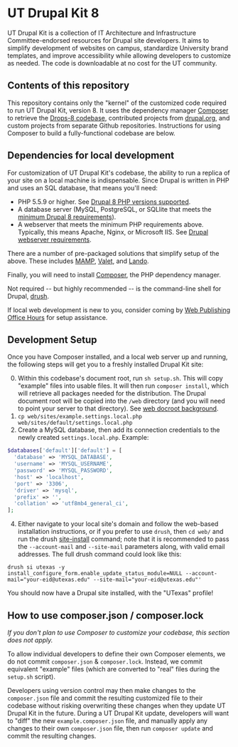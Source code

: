 # UT Drupal Kit 8
UT Drupal Kit is a collection of IT Architecture and Infrastructure Committee-endorsed resources for Drupal site developers. It aims to simplify development of websites on campus, standardize University brand templates, and improve accessibility while allowing developers to customize as needed. The code is downloadable at no cost for the UT community.

## Contents of this repository

This repository contains only the "kernel" of the customized code required to run UT Drupal Kit, version 8. It uses the dependency manager [Composer](https://getcomposer.org/) to retrieve the [Drops-8 codebase](https://github.com/pantheon-systems/drops-8), contributed projects from [drupal.org](https://drupal.org), and custom projects from separate Github repositories. Instructions for using Composer to build a fully-functional codebase are below.

## Dependencies for local development
For customization of UT Drupal Kit's codebase, the ability to run a replica of your site on a local machine is indispensable. Since Drupal is written in PHP and uses an SQL database, that means you'll need:
- PHP 5.5.9 or higher. See [Drupal 8 PHP versions supported](https://www.drupal.org/docs/8/system-requirements/drupal-8-php-requirements).
- A database server (MySQL, PostgreSQL, or SQLlite that meets the [minimum Drupal 8 requirements](https://www.drupal.org/docs/8/system-requirements/database-server)).
- A webserver that meets the minimum PHP requirements above. Typically, this means Apache, Nginx, or Microsoft IIS. See [Drupal webserver requirements](https://www.drupal.org/docs/8/system-requirements/web-server).

There are a number of pre-packaged solutions that simplify setup of the above. These includes [MAMP](https://www.mamp.info/en/), [Valet](https://laravel.com/docs/5.6/valet), and [Lando](https://docs.devwithlando.io/).

Finally, you will need to install [Composer](https://getcomposer.org/doc/00-intro.md), the PHP dependency manager.

Not required -- but highly recommended -- is the command-line shell for Drupal, [drush](http://www.drush.org/). 

If local web development is new to you, consider coming by [Web Publishing Office Hours](https://sites.utexas.edu/web-publishing-office-hours/) for setup assistance.
 

## Development Setup
Once you have Composer installed, and a local web server up and running, the following steps will get you to a freshly installed Drupal Kit site:

0. Within this codebase's document root, run `sh setup.sh`. This will copy "example" files into usable files. It will then run `composer install`, which will retrieve all packages needed for the distribution. The Drupal document root will be copied into the `/web` directory (and you will need to point your server to
that directory). See [web docroot background](https://www.drupal.org/node/2767907).
2. `cp web/sites/example.settings.local.php web/sites/default/settings.local.php`
3. Create a MySQL database, then add its connection credentials to the newly created `settings.local.php`. Example:

```php
$databases['default']['default'] = [
  'database' => 'MYSQL_DATABASE',
  'username' => 'MYSQL_USERNAME',
  'password' => 'MYSQL_PASSWORD',
  'host' => 'localhost',
  'port' => '3306',
  'driver' => 'mysql',
  'prefix' => '',
  'collation' => 'utf8mb4_general_ci',
];
```

4. Either navigate to your local site's domain and follow the web-based installation instructions, or if you prefer to use `drush`, then `cd web/` and run the drush [site-install](https://drushcommands.com/drush-8x/core/site-install/) command; note that it is recommended to pass the `--account-mail` and `--site-mail` parameters along, with valid email addresses. The full drush command could look like this:

```
drush si utexas -y install_configure_form.enable_update_status_module=NULL --account-mail="your-eid@utexas.edu" --site-mail="your-eid@utexas.edu"'
```

You should now have a Drupal site installed, with the "UTexas" profile!

## How to use composer.json / composer.lock
*If you don't plan to use Composer to customize your codebase, this section does not apply.*

To allow individual developers to define their own Composer elements, we do not
commit `composer.json` & `composer.lock`. Instead, we commit equivalent "example"
files (which are converted to "real" files during the `setup.sh` script). 

Developers using version control may then make changes to the `composer.json` file and commit the resulting customized file to their codebase without risking overwriting these changes when they update UT Drupal Kit in the future. During a UT Drupal Kit update, developers will want to "diff" the new `example.composer.json` file, and manually apply any changes to their own `composer.json` file, then run `composer update` and commit the resulting changes.



